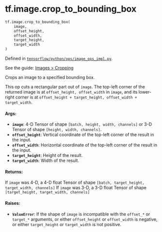 <div itemscope itemtype="http://developers.google.com/ReferenceObject">
<meta itemprop="name" content="tf.image.crop_to_bounding_box" />
</div>

# tf.image.crop_to_bounding_box

``` python
tf.image.crop_to_bounding_box(
    image,
    offset_height,
    offset_width,
    target_height,
    target_width
)
```



Defined in [`tensorflow/python/ops/image_ops_impl.py`](https://www.tensorflow.org/code/tensorflow/python/ops/image_ops_impl.py).

See the guide: [Images > Cropping](../../../../api_guides/python/image.md#Cropping)

Crops an image to a specified bounding box.

This op cuts a rectangular part out of `image`. The top-left corner of the
returned image is at `offset_height, offset_width` in `image`, and its
lower-right corner is at
`offset_height + target_height, offset_width + target_width`.

#### Args:

* <b>`image`</b>: 4-D Tensor of shape `[batch, height, width, channels]` or
         3-D Tensor of shape `[height, width, channels]`.
* <b>`offset_height`</b>: Vertical coordinate of the top-left corner of the result in
                 the input.
* <b>`offset_width`</b>: Horizontal coordinate of the top-left corner of the result in
                the input.
* <b>`target_height`</b>: Height of the result.
* <b>`target_width`</b>: Width of the result.


#### Returns:

If `image` was 4-D, a 4-D float Tensor of shape
`[batch, target_height, target_width, channels]`
If `image` was 3-D, a 3-D float Tensor of shape
`[target_height, target_width, channels]`


#### Raises:

* <b>`ValueError`</b>: If the shape of `image` is incompatible with the `offset_*` or
    `target_*` arguments, or either `offset_height` or `offset_width` is
    negative, or either `target_height` or `target_width` is not positive.